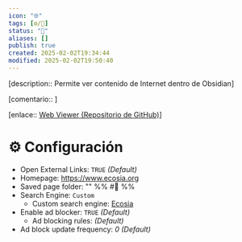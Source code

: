 ```yaml
---
icon: "🌐"
tags: [⚙️/🔌]
status: "🔳"
aliases: []
publish: true
created: 2025-02-02T19:34:44
modified: 2025-02-02T19:50:40
---
```


[description:: Permite ver contenido de Internet dentro de Obsidian]

[comentario:: ]

[enlace:: [Web Viewer (Repositorio de GitHub)](https://help.obsidian.md/plugins/web-viewer)]

# ⚙ Configuración

- Open External Links: `TRUE` *(Default)*
- Homepage: <https://www.ecosia.org>
- Saved page folder: "" %% #🔔 %%
- Search Engine: `Custom`
    - Custom search engine: [Ecosia](https://ecosia.org/?q=%s)
- Enable ad blocker: `TRUE` *(Default)*
    - Ad blocking rules: *(Default)*
- Ad block update frequency: *0* *(Default)*
